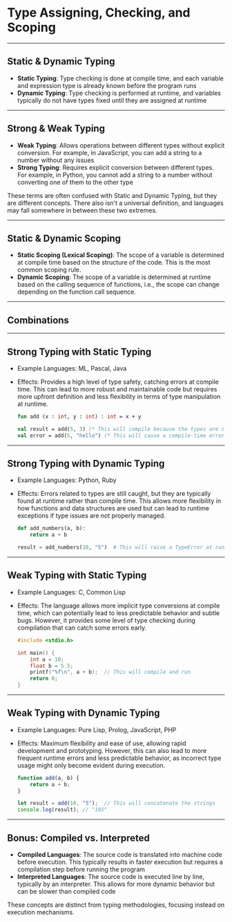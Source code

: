 # Type Assigning, Checking, and Scoping

---

## Static & Dynamic Typing
- **Static Typing**: Type checking is done at compile time, and each variable and expression type is already known before the program runs
- **Dynamic Typing**: Type checking is performed at runtime, and variables typically do not have types fixed until they are assigned at runtime


---

## Strong & Weak Typing

- **Weak Typing**: Allows operations between different types without explicit conversion. For example, in JavaScript, you can add a string to a number without any issues
- **Strong Typing**: Requires explicit conversion between different types. For example, in Python, you cannot add a string to a number without converting one of them to the other type

These terms are often confused with Static and Dynamic Typing, but they are different concepts.
There also isn't a universal definition, and languages may fall somewhere in between these two extremes.

---

## Static & Dynamic Scoping

- **Static Scoping (Lexical Scoping)**: The scope of a variable is determined at compile time based on the structure of the code. This is the most common scoping rule.
- **Dynamic Scoping**: The scope of a variable is determined at runtime based on the calling sequence of functions, i.e., the scope can change depending on the function call sequence.

---

## Combinations

---

## Strong Typing with Static Typing
- Example Languages: ML, Pascal, Java
- Effects: Provides a high level of type safety, catching errors at compile time. This can lead to more robust and maintainable code but requires more upfront definition and less flexibility in terms of type manipulation at runtime.

    ```sml
    fun add (x : int, y : int) : int = x + y

    val result = add(5, 3) (* This will compile because the types are correct *)
    val error = add(5, "hello") (* This will cause a compile-time error due to type mismatch *)
    ```
---

## Strong Typing with Dynamic Typing
- Example Languages: Python, Ruby
- Effects: Errors related to types are still caught, but they are typically found at runtime rather than compile time. This allows more flexibility in how functions and data structures are used but can lead to runtime exceptions if type issues are not properly managed.

    ```python
    def add_numbers(a, b):
        return a + b

    result = add_numbers(10, "5")  # This will raise a TypeError at runtime
    ```
---

## 	Weak Typing with Static Typing
- Example Languages: C, Common Lisp
- Effects: The language allows more implicit type conversions at compile time, which can potentially lead to less predictable behavior and subtle bugs. However, it provides some level of type checking during compilation that can catch some errors early.

    ```c
    #include <stdio.h>

    int main() {
        int a = 10;
        float b = 5.5;
        printf("%f\n", a + b);  // This will compile and run
        return 0;
    }
    ```
---

## 	Weak Typing with Dynamic Typing
- Example Languages: Pure Lisp, Prolog, JavaScript, PHP
- Effects: Maximum flexibility and ease of use, allowing rapid development and prototyping. However, this can also lead to more frequent runtime errors and less predictable behavior, as incorrect type usage might only become evident during execution.

    ```javascript
    function add(a, b) {
        return a + b;
    }

    let result = add(10, "5");  // This will concatenate the strings
    console.log(result); // "105"
    ```

---

## Bonus: Compiled vs. Interpreted

- **Compiled Languages**: The source code is translated into machine code before execution. This typically results in faster execution but requires a compilation step before running the program
- **Interpreted Languages**: The source code is executed line by line, typically by an interpreter. This allows for more dynamic behavior but can be slower than compiled code

These concepts are distinct from typing methodologies, focusing instead on execution mechanisms.
